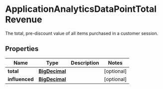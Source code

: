

# ApplicationAnalyticsDataPointTotalRevenue

The total, pre-discount value of all items purchased in a customer session.
## Properties

Name | Type | Description | Notes
------------ | ------------- | ------------- | -------------
**total** | [**BigDecimal**](BigDecimal.md) |  |  [optional]
**influenced** | [**BigDecimal**](BigDecimal.md) |  |  [optional]



